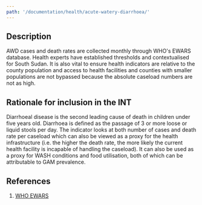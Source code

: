 ```yaml
---
path: '/documentation/health/acute-watery-diarrhoea/'
---
```


## Description

AWD cases and death rates are collected monthly through WHO's EWARS database. Health experts have established thresholds and contextualised for South Sudan. It is also vital to ensure health indicators are relative to the county population and access to health facilities and counties with smaller populations are not bypassed because the absolute caseload numbers are not as high.

## Rationale for inclusion in the INT

Diarrhoeal disease is the second leading cause of death in children under five years old. Diarrhoea is defined as the passage of 3 or more loose or liquid stools per day. The indicator looks at both number of cases and death rate per caseload which can also be viewed as a proxy for the health infrastructure (i.e. the higher the death rate, the more likely the current health facility is incapable of handling the caseload). It can also be used as a proxy for WASH conditions and food utilisation, both of which can be attributable to GAM prevalence.

## References

1. [WHO EWARS](https://www.who.int/emergencies/kits/ewars/en/)
